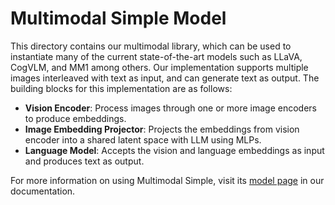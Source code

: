 # Multimodal Simple Model

This directory contains our multimodal library, which can be used to instantiate many of the current state-of-the-art models such as LLaVA, CogVLM, and MM1 among others. Our implementation supports multiple images interleaved with text as input, and can generate text as output. The building blocks for this implementation are as follows:
- **Vision Encoder**: Process images through one or more image encoders to produce embeddings.
- **Image Embedding Projector**: Projects the embeddings from vision encoder into a shared latent space with LLM using MLPs. 
- **Language Model**: Accepts the vision and language embeddings as input and produces text as output.

For more information on using Multimodal Simple, visit its [model page](https://training-docs.cerebras.ai/rel-2.5.0/model-zoo/models/multimodal/multimodal-simple) in our documentation.

